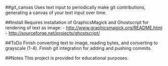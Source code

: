 ##git_canvas
Uses text input to periodically make git contributions, generating a canvas of your text input over time.

##Install
Requires installation of GraphicsMagick and Ghostscript for rendering of text as image:
    - http://www.graphicsmagick.org/README.html
    - http://sourceforge.net/projects/ghostscript/

##ToDo
Finish converting text to image, reading bytes, and converting to grayscale (1-4).
Finish git integration for adding and pushing commits.

##Notes
This project is provided for educational purposes.


